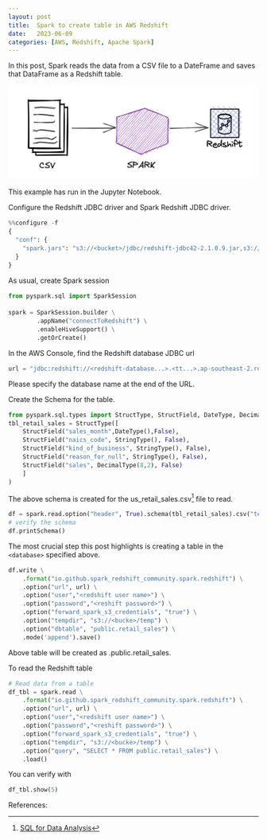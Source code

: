 ```yaml
---
layout: post
title:  Spark to create table in AWS Redshift
date:   2023-06-09
categories: [AWS, Redshift, Apache Spark]
---
```


In this post, Spark reads the data from a CSV file to a DateFrame and saves that DataFrame as a Redshift table.

![CleanShot 2023-06-13 at 19.54.14@2x](/assets/images/2023-06-10-Spark2Redshift/Spark2Redshift.jpg)

<!--more-->

This example has run in the Jupyter Notebook. 

Configure the Redshift JDBC driver and Spark Redshift JDBC driver.

```python
%%configure -f
{
  "conf": {
    "spark.jars": "s3://<bucket>/jdbc/redshift-jdbc42-2.1.0.9.jar,s3://<bucket>/jdbc/spark-redshift.jar"
  }
}
```

As usual, create Spark session

```python
from pyspark.sql import SparkSession

spark = SparkSession.builder \
        .appName("connectToRedshift") \
        .enableHiveSupport() \
        .getOrCreate()
```

In the AWS Console, find the Redshift database JDBC url

```python
url = "jdbc:redshift://<redshift-database...>.<tt...>.ap-southeast-2.redshift.amazonaws.com:5439/<database>"
```

Please specify the database name at the end of the URL.

Create the Schema for the table.

```python
from pyspark.sql.types import StructType, StructField, DateType, DecimalType, StringType
tbl_retail_sales = StructType([
    StructField("sales_month",DateType(),False),
    StructField("naics_code", StringType(), False),
    StructField("kind_of_business", StringType(), False),
    StructField("reason_for_null", StringType(), False),
    StructField("sales", DecimalType(8,2), False)
    ]
)
```

The above schema is created for the us_retail_sales.csv[^1] file to read.

```python
df = spark.read.option("header", True).schema(tbl_retail_sales).csv("test1.csv")
# verify the schema
df.printSchema()
```

The most crucial step this post highlights is creating a table in the `<database>` specified above.

```python
df.write \
    .format("io.github.spark_redshift_community.spark.redshift") \
    .option("url", url) \
    .option("user","<redshift user name>") \
    .option("password","<reshift password>") \
    .option("forward_spark_s3_credentials", "true") \
    .option("tempdir", "s3://<bucke>/temp") \
    .option("dbtable", "public.retail_sales") \
    .mode('append').save()
```

Above table will be created as <database>.public.retail_sales.

To read the Redshift table

```python
# Read data from a table
df_tbl = spark.read \
    .format("io.github.spark_redshift_community.spark.redshift") \
    .option("url", url) \
    .option("user","<redshift user name>") \
    .option("password","<reshift password>") \
    .option("forward_spark_s3_credentials", "true") \
    .option("tempdir", "s3://<bucke>/temp") \
    .option("query", "SELECT * FROM public.retail_sales") \
    .load()
```

You can verify with

```python
df_tbl.show(5)
```


References:

[^1]: [SQL for Data Analysis](https://github.com/cathytanimura/sql_book/tree/master/Chapter%203:%20Time%20Series%20Analysis)
